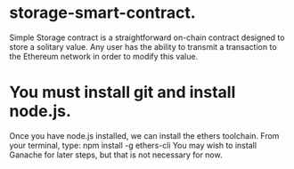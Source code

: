 # storage-smart-contract.
Simple Storage contract is a straightforward on-chain contract designed to store a solitary value. Any user has the ability to transmit a transaction to the Ethereum network in order to modify this value.
# You must install git and install node.js.

Once you have node.js installed, we can install the ethers toolchain. From your terminal, type:
npm install -g ethers-cli
You may wish to install Ganache for later steps, but that is not necessary for now.
